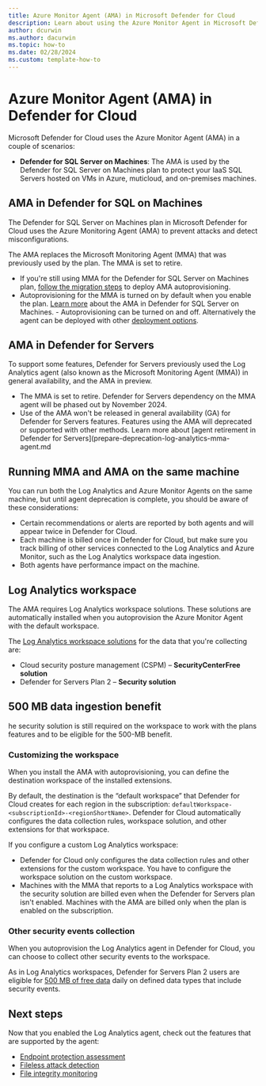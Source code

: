 ```yaml
---
title: Azure Monitor Agent (AMA) in Microsoft Defender for Cloud
description: Learn about using the Azure Monitor Agent in Microsoft Defender for Cloud
author: dcurwin
ms.author: dacurwin
ms.topic: how-to
ms.date: 02/28/2024
ms.custom: template-how-to
---
```


# Azure Monitor Agent (AMA) in Defender for Cloud


Microsoft Defender for Cloud uses the Azure Monitor Agent (AMA) in a couple of scenarios:

- **Defender for SQL Server on Machines**: The AMA is used by the Defender for SQL Server on Machines plan to protect your IaaS SQL Servers hosted on VMs in Azure, muticloud, and on-premises machines.


## AMA in Defender for SQL on Machines

The Defender for SQL Server on Machines plan in Microsoft Defender for Cloud uses the Azure Monitoring Agent (AMA) to prevent attacks and detect misconfigurations.

The AMA replaces the Microsoft Monitoring Agent (MMA) that was previously used by the plan. The MMA is set to retire.

- If you're still using MMA for the Defender for SQL Server on Machines plan, [follow the migration steps](defender-for-sql-autoprovisioning.md) to deploy AMA autoprovisioning.
- Autoprovisioning for the MMA is turned on by default when you enable the plan. [Learn more](defender-for-sql-on-machines-overview.md) about the AMA in Defender for SQL Server on Machines. - Autoprovisioning can be turned on and off. Alternatively the agent can be deployed with other [deployment options](/azure/azure-monitor/vm/monitor-virtual-machine-agent).


## AMA in Defender for Servers

To support some features, Defender for Servers previously used the Log Analytics agent (also known as the Microsoft Monitoring Agent (MMA)) in general availability, and the AMA in preview.

- The MMA is set to retire.  Defender for Servers dependency on the MMA agent will be phased out by November 2024.
- Use of the AMA won't be released in general availability (GA) for Defender for Servers features. Features using the AMA will deprecated or supported with other methods. 
Learn more about [agent retirement in Defender for Servers](prepare-deprecation-log-analytics-mma-agent.md


## Running MMA and AMA on the same machine

You can run both the Log Analytics and Azure Monitor Agents on the same machine, but until agent deprecation is complete, you should be aware of these considerations:

- Certain recommendations or alerts are reported by both agents and will appear twice in Defender for Cloud.
- Each machine is billed once in Defender for Cloud, but make sure you track billing of other services connected to the Log Analytics and Azure Monitor, such as the Log Analytics workspace data ingestion.
- Both agents have performance impact on the machine.

## Log Analytics workspace

The AMA requires Log Analytics workspace solutions. These solutions are automatically installed when you autoprovision the Azure Monitor Agent with the default workspace.

The [Log Analytics workspace solutions](/previous-versions/azure/azure-monitor/insights/solutions) for the data that you're collecting are:

- Cloud security posture management (CSPM) – **SecurityCenterFree solution**
- Defender for Servers Plan 2 – **Security solution**


## 500 MB data ingestion benefit

he security solution is still required on the workspace to work with the plans features and to be eligible for the 500-MB benefit.

### Customizing the workspace

When you install the AMA with autoprovisioning, you can define the destination workspace of the installed extensions.

By default, the destination is the “default workspace” that Defender for Cloud creates for each region in the subscription: `defaultWorkspace-<subscriptionId>-<regionShortName>`. Defender for Cloud automatically configures the data collection rules, workspace solution, and other extensions for that workspace.

If you configure a custom Log Analytics workspace:

- Defender for Cloud only configures the data collection rules and other extensions for the custom workspace. You have to configure the workspace solution on the custom workspace.
- Machines with the MMA that reports to a Log Analytics workspace with the security solution are billed even when the Defender for Servers plan isn't enabled. Machines with the AMA are billed only when the plan is enabled on the subscription. 






### Other security events collection

When you autoprovision the Log Analytics agent in Defender for Cloud, you can choose to collect other security events to the workspace.

As in Log Analytics workspaces, Defender for Servers Plan 2 users are eligible for [500 MB of free data](faq-defender-for-servers.yml) daily on defined data types that include security events.

## Next steps

Now that you enabled the Log Analytics agent, check out the features that are supported by the agent:

- [Endpoint protection assessment](endpoint-protection-recommendations-technical.md)
- [Fileless attack detection](defender-for-servers-introduction.md#plan-features)
- [File integrity monitoring](file-integrity-monitoring-enable-ama.md)
